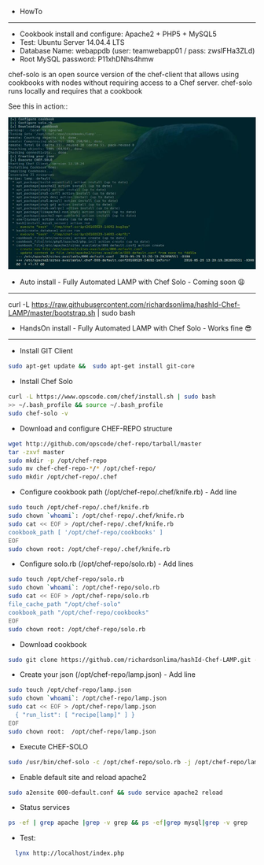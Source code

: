 * HowTo
------------
* Cookbook install and configure: Apache2 + PHP5 + MySQL5
* Test: Ubuntu Server 14.04.4 LTS
* Database Name: webappdb (user: teamwebapp01 / pass: zwsIFHa3ZLd)
* Root MySQL password: P11xhDNhs4hmw

chef-solo is an open source version of the chef-client that allows using cookbooks with nodes
without requiring access to a Chef server.
chef-solo runs locally and requires that a cookbook

See this in action::

![alt tag](https://raw.githubusercontent.com/richardsonlima/hashId-Chef-LAMP/master/images/running-001.jpg)


- Auto install - Fully Automated LAMP with Chef Solo - Coming soon :weary:
------------
curl -L https://raw.githubusercontent.com/richardsonlima/hashId-Chef-LAMP/master/bootstrap.sh | sudo bash


- HandsOn install - Fully Automated LAMP with Chef Solo - Works fine :sunglasses:
------------

* Install GIT Client
``` bash
sudo apt-get update &&  sudo apt-get install git-core
```

* Install Chef Solo
``` bash
curl -L https://www.opscode.com/chef/install.sh | sudo bash
>> ~/.bash_profile && source ~/.bash_profile
sudo chef-solo -v
```

* Download and configure CHEF-REPO structure
``` bash
wget http://github.com/opscode/chef-repo/tarball/master
tar -zxvf master
sudo mkdir -p /opt/chef-repo
sudo mv chef-chef-repo-*/* /opt/chef-repo/
sudo mkdir /opt/chef-repo/.chef
```

* Configure cookbook path (/opt/chef-repo/.chef/knife.rb) - Add line
``` bash
sudo touch /opt/chef-repo/.chef/knife.rb
sudo chown `whoami`: /opt/chef-repo/.chef/knife.rb
sudo cat << EOF > /opt/chef-repo/.chef/knife.rb
cookbook_path [ '/opt/chef-repo/cookbooks' ]
EOF
sudo chown root: /opt/chef-repo/.chef/knife.rb
```

* Configure solo.rb (/opt/chef-repo/solo.rb) - Add lines
``` bash
sudo touch /opt/chef-repo/solo.rb
sudo chown `whoami`: /opt/chef-repo/solo.rb
sudo cat << EOF > /opt/chef-repo/solo.rb
file_cache_path "/opt/chef-solo"
cookbook_path "/opt/chef-repo/cookbooks"
EOF
sudo chown root: /opt/chef-repo/solo.rb
```

* Download cookbook
``` bash
sudo git clone https://github.com/richardsonlima/hashId-Chef-LAMP.git -l /opt/chef-repo/cookbooks/lamp
```

* Create your json (/opt/chef-repo/lamp.json) - Add line
``` bash
sudo touch /opt/chef-repo/lamp.json
sudo chown `whoami`: /opt/chef-repo/lamp.json
sudo cat << EOF > /opt/chef-repo/lamp.json
  { "run_list": [ "recipe[lamp]" ] }
EOF
sudo chown root:  /opt/chef-repo/lamp.json
```

* Execute CHEF-SOLO
``` bash
sudo /usr/bin/chef-solo -c /opt/chef-repo/solo.rb -j /opt/chef-repo/lamp.json
```

* Enable default site and reload apache2
``` bash
sudo a2ensite 000-default.conf && sudo service apache2 reload
```

* Status services
``` bash
ps -ef | grep apache |grep -v grep && ps -ef|grep mysql|grep -v grep
```   

* Test:
``` bash
  lynx http://localhost/index.php
```
